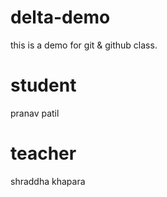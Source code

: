 # delta-demo
this is a demo for git &amp; github class.
# student
pranav patil
# teacher 
shraddha khapara